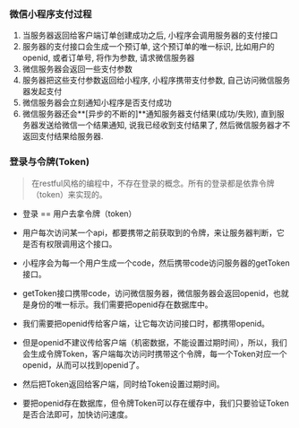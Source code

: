 ### 微信小程序支付过程

1. 当服务器返回给客户端订单创建成功之后, 小程序会调用服务器的支付接口
2. 服务器的支付接口会生成一个预订单, 这个预订单的唯一标识, 比如用户的openid, 或者订单号, 将作为参数, 请求微信服务器
3. 微信服务器会返回一些支付参数
4. 服务器把这些支付参数返回给小程序, 小程序携带支付参数, 自己访问微信服务器发起支付
5. 微信服务器会立刻通知小程序是否支付成功
6. 微信服务器还会**[异步的不断的]**通知服务器支付结果(成功/失败), 直到服务器发送给微信一个结果通知, 说我已经收到支付结果了, 然后微信服务器才不返回支付结果给服务器.



### 登录与令牌(Token)

> 在restful风格的编程中，不存在登录的概念。所有的登录都是依靠令牌（token）来实现的。

* 登录 == 用户去拿令牌（token）
* 用户每次访问某一个api，都要携带之前获取到的令牌，来让服务器判断，它是否有权限调用这个接口。

* 小程序会为每一个用户生成一个code，然后携带code访问服务器的getToken接口。
* getToken接口携带code，访问微信服务器，微信服务器会返回openid，也就是身份的唯一标示。我们需要把openid存在数据库中。
* 我们需要把openid传给客户端，让它每次访问接口时，都携带openid。
* 但是openid不建议传给客户端（机密数据，不能设置过期时间），所以，我们会生成令牌Token，客户端每次访问时携带这个令牌，每一个Token对应一个openid，从而可以找到openid了。
* 然后把Token返回给客户端，同时给Token设置过期时间。
* 要把openid存在数据库，但令牌Token可以存在缓存中，我们只要验证Token是否合法即可，加快访问速度。